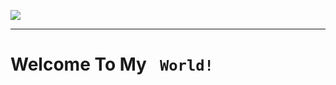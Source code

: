  <a href="https://github.com/DenverCoder1/readme-typing-svg"><img src="https://readme-typing-svg.herokuapp.com?lines=Hi+there,+I'm+Nijat&center=false&width=500&height=50"></a>
 <hr>

<h1> Welcome To My <Code /> World! </h1>

